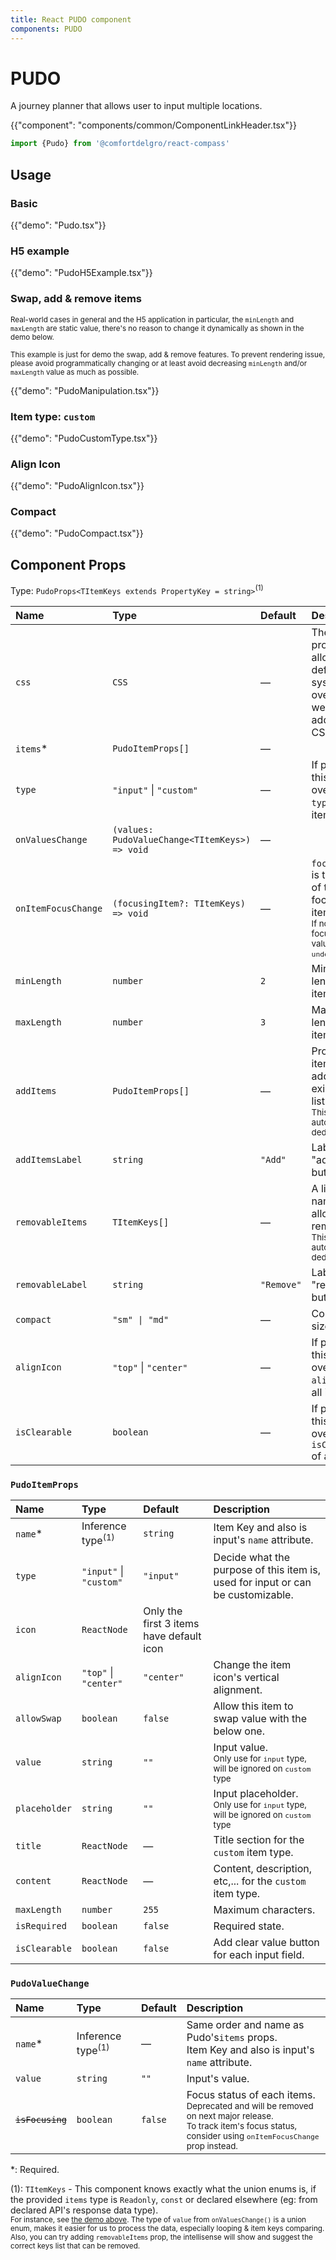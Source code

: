 ```yaml
---
title: React PUDO component
components: PUDO
---
```


# PUDO

<p class="description">A journey planner that allows user to input multiple locations.</p>

{{"component": "components/common/ComponentLinkHeader.tsx"}}

```jsx
import {Pudo} from '@comfortdelgro/react-compass'
```

## Usage

### Basic

{{"demo": "Pudo.tsx"}}

### H5 example

{{"demo": "PudoH5Example.tsx"}}

### Swap, add & remove items

<small>
Real-world cases in general and the H5 application in particular, the <code>minLength</code> and <code>maxLength</code> are static value, there's no reason to change it dynamically as shown in the demo below.

This example is just for demo the swap, add & remove features. To prevent rendering issue, please avoid programmatically changing or at least avoid decreasing `minLength` and/or `maxLength` value as much as possible.
</small>

{{"demo": "PudoManipulation.tsx"}}

### Item type: `custom`

{{"demo": "PudoCustomType.tsx"}}

### Align Icon

{{"demo": "PudoAlignIcon.tsx"}}

### Compact

{{"demo": "PudoCompact.tsx"}}

## Component Props

Type: `PudoProps<TItemKeys extends PropertyKey = string>`<sup>(1)</sup>

| Name                | Type                                           | Default    | Description                                                                                                                 |
| :------------------ | :--------------------------------------------- | :--------- | :-------------------------------------------------------------------------------------------------------------------------- |
| `css`               | `CSS`                                          | —          | The system prop that allows defining system overrides as well as additional CSS styles.                                     |
| `items`\*           | `PudoItemProps[]`                              | —          |                                                                                                                             |
| `type`              | `"input"` \| `"custom"`                        | —          | If provided, this prop will override the `type` of all items.                                                               |
| `onValuesChange`    | `(values: PudoValueChange<TItemKeys>) => void` | —          |                                                                                                                             |
| `onItemFocusChange` | `(focusingItem?: TItemKeys) => void`           | —          | `focusingItem` is the name of the focused item.<br/><small>If no items are focusing, the value will be `undefined`.</small> |
| `minLength`         | `number`                                       | `2`        | Minimum length of list items.                                                                                               |
| `maxLength`         | `number`                                       | `3`        | Maximum length of list items.                                                                                               |
| `addItems`          | `PudoItemProps[]`                              | —          | Provide a items list to add to the existing item list.<br/><small>This list will be automatically deduplicated.</small>     |
| `addItemsLabel`     | `string`                                       | `"Add"`    | Label for the "add" button.                                                                                                 |
| `removableItems`    | `TItemKeys[]`                                  | —          | A list of item name that allowed to remove.<br/><small>This list will be automatically deduplicated.</small>                |
| `removableLabel`    | `string`                                       | `"Remove"` | Label for the "remove" button.                                                                                              |
| `compact`           | `"sm" \| "md"`                                 | —          | Compact size                                                                                                                |
| `alignIcon`         | `"top"` \| `"center"`                          | —          | If provided, this prop will override the `alignIcon` of all items.                                                          |
| `isClearable`       | `boolean`                                      | —          | If provided, this prop will override the `isClearable` of all items.                                                        |

### `PudoItemProps`

| Name          | Type                         | Default                                  | Description                                                                                       |
| :------------ | :--------------------------- | :--------------------------------------- | :------------------------------------------------------------------------------------------------ |
| `name`\*      | Inference type<sup>(1)</sup> | `string`                                 | Item Key and also is input's `name` attribute.                                                    |
| `type`        | `"input"` \| `"custom"`      | `"input"`                                | Decide what the purpose of this item is, used for input or can be customizable.                   |
| `icon`        | `ReactNode`                  | Only the first 3 items have default icon |                                                                                                   |
| `alignIcon`   | `"top"` \| `"center"`        | `"center"`                               | Change the item icon's vertical alignment.                                                        |
| `allowSwap`   | `boolean`                    | `false`                                  | Allow this item to swap value with the below one.                                                 |
| `value`       | `string`                     | `""`                                     | Input value.<br/><small>Only use for `input` type, will be ignored on `custom` type</small>       |
| `placeholder` | `string`                     | `"" `                                    | Input placeholder.<br/><small>Only use for `input` type, will be ignored on `custom` type</small> |
| `title`       | `ReactNode`                  | —                                        | Title section for the `custom` item type.                                                         |
| `content`     | `ReactNode`                  | —                                        | Content, description, etc,... for the `custom` item type.                                         |
| `maxLength`   | `number`                     | `255`                                    | Maximum characters.                                                                               |
| `isRequired`  | `boolean`                    | `false`                                  | Required state.                                                                                   |
| `isClearable` | `boolean`                    | `false`                                  | Add clear value button for each input field.                                                      |

### `PudoValueChange`

| Name                               | Type                         | Default | Description                                                                                                                                                                         |
| :--------------------------------- | :--------------------------- | :------ | :---------------------------------------------------------------------------------------------------------------------------------------------------------------------------------- |
| `name`\*                           | Inference type<sup>(1)</sup> | —       | Same order and name as Pudo's`items` props.<br/>Item Key and also is input's `name` attribute.                                                                                      |
| `value`                            | `string`                     | `""`    | Input's value.                                                                                                                                                                      |
| <code><del>isFocusing</del></code> | `boolean`                    | `false` | Focus status of each items.<br/><small>Deprecated and will be removed on next major release.<br/>To track item's focus status, consider using `onItemFocusChange` prop instead.</small> |

\*: Required.

(1): `TItemKeys` - This component knows exactly what the union enums is, if the provided `items` type is `Readonly`, `const` or declared elsewhere (eg: from declared API's response data type).<br/>
<small>For instance, see <a href="#basic">the demo above</a>. The type of `value` from `onValuesChange()` is a union enum, makes it easier for us to process the data, especially looping & item keys comparing.
Also, you can try adding `removableItems` prop, the intellisense will show and suggest the correct keys list that can be removed.</small>
